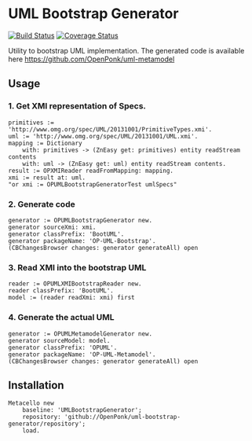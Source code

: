 # UML Bootstrap Generator
[![Build Status](https://travis-ci.com/OpenPonk/uml-bootstrap-generator.svg?branch=master)](https://travis-ci.com/OpenPonk/uml-bootstrap-generator) [![Coverage Status](https://coveralls.io/repos/github/OpenPonk/uml-bootstrap-generator/badge.svg?branch=master)](https://coveralls.io/github/OpenPonk/uml-bootstrap-generator?branch=master)

Utility to bootstrap UML implementation.
The generated code is available here https://github.com/OpenPonk/uml-metamodel

## Usage

### 1. Get XMI representation of Specs.

```smalltalk
primitives := 'http://www.omg.org/spec/UML/20131001/PrimitiveTypes.xmi'.
uml := 'http://www.omg.org/spec/UML/20131001/UML.xmi'.
mapping := Dictionary
	with: primitives -> (ZnEasy get: primitives) entity readStream contents
	with: uml -> (ZnEasy get: uml) entity readStream contents.
result := OPXMIReader readFromMapping: mapping.
xmi := result at: uml.
"or xmi := OPUMLBootstrapGeneratorTest umlSpecs"
```

### 2. Generate code

```smalltalk
generator := OPUMLBootstrapGenerator new.
generator sourceXmi: xmi.
generator classPrefix: 'BootUML'.
generator packageName: 'OP-UML-Bootstrap'.
(CBChangesBrowser changes: generator generateAll) open
```

### 3. Read XMI into the bootstrap UML

```smalltalk
reader := OPUMLXMIBootstrapReader new.
reader classPrefix: 'BootUML'.
model := (reader readXmi: xmi) first
```

### 4. Generate the actual UML

```smalltalk
generator := OPUMLMetamodelGenerator new.
generator sourceModel: model.
generator classPrefix: 'OPUML'.
generator packageName: 'OP-UML-Metamodel'.
(CBChangesBrowser changes: generator generateAll) open
```

## Installation
 
```smalltalk
Metacello new
	baseline: 'UMLBootstrapGenerator';
	repository: 'github://OpenPonk/uml-bootstrap-generator/repository';
	load.
```

